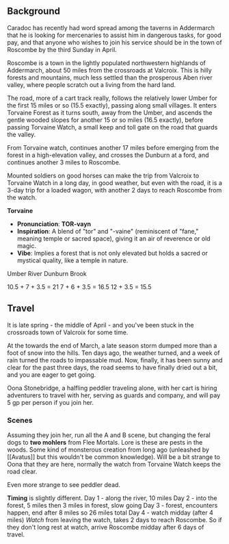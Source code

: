 ## Background

Caradoc has recently had word spread among the taverns in Addermarch that he is looking for mercenaries to assist him in dangerous tasks, for good pay, and that anyone who wishes to join his service should be in the town of Roscombe by the third Sunday in April.

Roscombe is a town in the lightly populated northwestern highlands of Addermarch, about 50 miles from the crossroads at Valcroix. This is hilly forests and mountains, much less settled than the prosperous Aben river valley, where people scratch out a living from the hard land. 

The road, more of a cart track really, follows the relatively lower Umber for the first 15 miles or so (15.5 exactly), passing along small villages. It enters Torvaine Forest as it turns south, away from the Umber, and ascends the gentle wooded slopes for another 15 or so miles (16.5 exactly), before passing Torvaine Watch, a small keep and toll gate on the road that guards the valley. 

From Torvaine watch, continues another 17 miles before emerging from the forest in a high-elevation valley, and crosses the Dunburn at a ford, and continues another 3 miles to Roscombe. 

Mounted soldiers on good horses can make the trip from Valcroix to Torvaine Watch in a long day, in good weather, but even with the road, it is a 3-day trip for a loaded wagon, with another 2 days to reach Roscombe from the watch. 

**Torvaine**

- **Pronunciation**: **TOR-vayn**
- **Inspiration**: A blend of "tor" and "-vaine" (reminiscent of "fane," meaning temple or sacred space), giving it an air of reverence or old magic.
- **Vibe**: Implies a forest that is not only elevated but holds a sacred or mystical quality, like a temple in nature.

Umber River
Dunburn Brook

10.5 + 7 + 3.5 = 21
7 + 6 + 3.5 = 16.5
12 + 3.5 = 15.5 

## Travel

It is late spring - the middle of April - and you've been stuck in the crossroads town of Valcroix for some time. 

At the towards the end of March, a late season storm dumped more than a foot of snow into the hills. Ten days ago, the weather turned, and a week of rain turned the roads to impassable mud. Now, finally, it has been sunny and clear for the past three days, the road seems to have finally dried out a bit, and you are eager to get going. 

Oona Stonebridge, a halfling peddler traveling alone, with her cart is hiring adventurers to travel with her, serving as guards and company, and will pay 5 gp per person if you join her. 

### Scenes

Assuming they join her, run all the A and B scene, but changing the feral dogs to **two mohlers** from Flee Mortals. Lore is these are pests in the woods. Some kind of monsterous creation from long ago (unleashed by [[Avatus]] but this wouldn't be common knowledge). Will be a bit strange to Oona that they are here, normally the watch from Torvaine Watch keeps the road clear. 

Even more strange to see peddler dead. 

**Timing** is slightly different. 
Day 1 - along the river, 10 miles
Day 2 - into the forest, 5 miles then 3 miles in forest, slow going
Day 3 - forest, encounters happen, end after 8 miles so 26 miles total
Day 4 - watch midday (after 4 miles)
*Watch*
from leaving the watch, takes 2 days to reach Roscombe. So if they don't long rest at watch, arrive Roscombe midday after 6 days of travel. 

